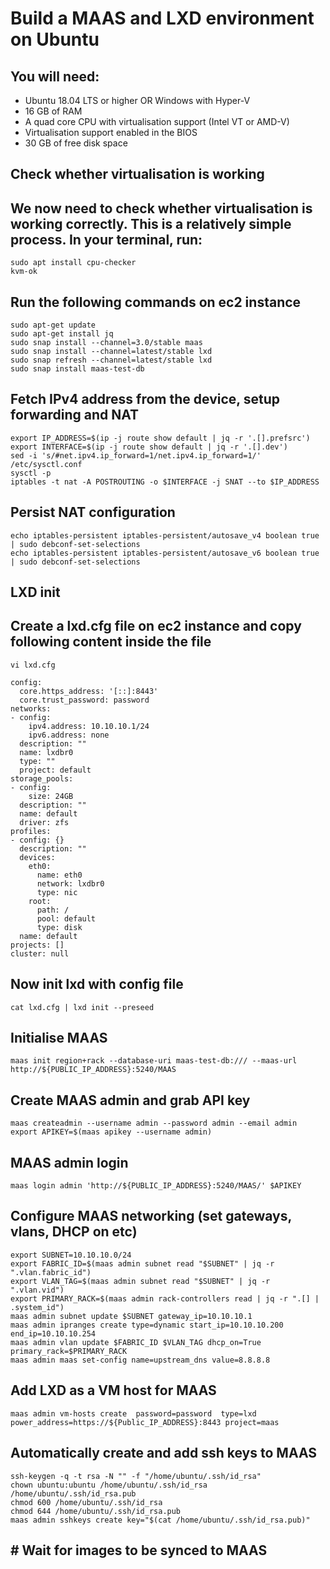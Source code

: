 # Build a MAAS and LXD environment on Ubuntu

## You will need:
+ Ubuntu 18.04 LTS or higher OR Windows with Hyper-V
+ 16 GB of RAM
+ A quad core CPU with virtualisation support (Intel VT or AMD-V)
+ Virtualisation support enabled in the BIOS
+ 30 GB of free disk space

## Check whether virtualisation is working

## We now need to check whether virtualisation is working correctly. This is a relatively simple process. In your terminal, run:
```
sudo apt install cpu-checker
kvm-ok
```
## Run the following commands on ec2 instance
```
sudo apt-get update
sudo apt-get install jq
sudo snap install --channel=3.0/stable maas
sudo snap install --channel=latest/stable lxd
sudo snap refresh --channel=latest/stable lxd
sudo snap install maas-test-db
```

## Fetch IPv4 address from the device, setup forwarding and NAT
```
export IP_ADDRESS=$(ip -j route show default | jq -r '.[].prefsrc')
export INTERFACE=$(ip -j route show default | jq -r '.[].dev')
sed -i 's/#net.ipv4.ip_forward=1/net.ipv4.ip_forward=1/' /etc/sysctl.conf
sysctl -p
iptables -t nat -A POSTROUTING -o $INTERFACE -j SNAT --to $IP_ADDRESS
```

## Persist NAT configuration
```
echo iptables-persistent iptables-persistent/autosave_v4 boolean true | sudo debconf-set-selections
echo iptables-persistent iptables-persistent/autosave_v6 boolean true | sudo debconf-set-selections
```

## LXD init

## Create a lxd.cfg file on ec2 instance and copy following content inside the file

```
vi lxd.cfg
```

```
config:
  core.https_address: '[::]:8443'
  core.trust_password: password
networks:
- config:
    ipv4.address: 10.10.10.1/24
    ipv6.address: none
  description: ""
  name: lxdbr0
  type: ""
  project: default
storage_pools:
- config:
    size: 24GB
  description: ""
  name: default
  driver: zfs 
profiles:
- config: {}
  description: ""
  devices:
    eth0:
      name: eth0
      network: lxdbr0
      type: nic 
    root:
      path: /
      pool: default
      type: disk
  name: default
projects: []
cluster: null
```

## Now init lxd with config file
```
cat lxd.cfg | lxd init --preseed
```

## Initialise MAAS
```
maas init region+rack --database-uri maas-test-db:/// --maas-url http://${PUBLIC_IP_ADDRESS}:5240/MAAS
```

## Create MAAS admin and grab API key
```
maas createadmin --username admin --password admin --email admin
export APIKEY=$(maas apikey --username admin)
```

## MAAS admin login
```
maas login admin 'http://${PUBLIC_IP_ADDRESS}:5240/MAAS/' $APIKEY
```

## Configure MAAS networking (set gateways, vlans, DHCP on etc)
```
export SUBNET=10.10.10.0/24
export FABRIC_ID=$(maas admin subnet read "$SUBNET" | jq -r ".vlan.fabric_id")
export VLAN_TAG=$(maas admin subnet read "$SUBNET" | jq -r ".vlan.vid")
export PRIMARY_RACK=$(maas admin rack-controllers read | jq -r ".[] | .system_id")
maas admin subnet update $SUBNET gateway_ip=10.10.10.1
maas admin ipranges create type=dynamic start_ip=10.10.10.200 end_ip=10.10.10.254
maas admin vlan update $FABRIC_ID $VLAN_TAG dhcp_on=True primary_rack=$PRIMARY_RACK
maas admin maas set-config name=upstream_dns value=8.8.8.8
```

## Add LXD as a VM host for MAAS
```
maas admin vm-hosts create  password=password  type=lxd power_address=https://${Public_IP_ADDRESS}:8443 project=maas
```

## Automatically create and add ssh keys to MAAS
```
ssh-keygen -q -t rsa -N "" -f "/home/ubuntu/.ssh/id_rsa"
chown ubuntu:ubuntu /home/ubuntu/.ssh/id_rsa /home/ubuntu/.ssh/id_rsa.pub
chmod 600 /home/ubuntu/.ssh/id_rsa
chmod 644 /home/ubuntu/.ssh/id_rsa.pub
maas admin sshkeys create key="$(cat /home/ubuntu/.ssh/id_rsa.pub)"
```

## # Wait for images to be synced to MAAS
